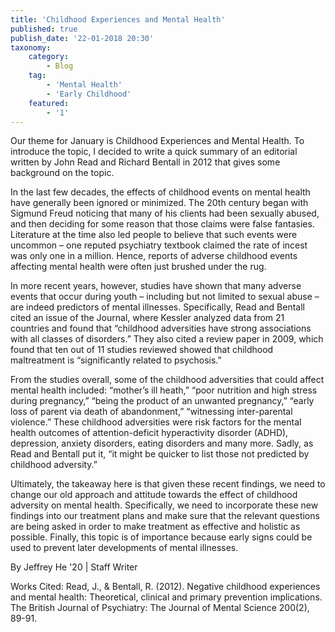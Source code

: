 ```yaml
---
title: 'Childhood Experiences and Mental Health'
published: true
publish_date: '22-01-2018 20:30'
taxonomy:
    category:
        - Blog
    tag:
        - 'Mental Health'
        - 'Early Childhood'
    featured:
        - '1'
---
```


Our theme for January is Childhood Experiences and Mental Health. To introduce the topic, I decided to write a quick summary of an editorial written by John Read and Richard Bentall in 2012 that gives some background on the topic. 

In the last few decades, the effects of childhood events on mental health have generally been ignored or minimized. The 20th century began with Sigmund Freud noticing that many of his clients had been sexually abused, and then deciding for some reason that those claims were false fantasies. Literature at the time also led people to believe that such events were uncommon – one reputed psychiatry textbook claimed the rate of incest was only one in a million. Hence, reports of adverse childhood events affecting mental health were often just brushed under the rug. 

In more recent years, however, studies have shown that many adverse events that occur during youth – including but not limited to sexual abuse – are indeed predictors of mental illnesses. Specifically, Read and Bentall cited an issue of the Journal, where Kessler analyzed data from 21 countries and found that “childhood adversities have strong associations with all classes of disorders.” They also cited a review paper in 2009, which found that ten out of 11 studies reviewed showed that childhood maltreatment is “significantly related to psychosis.” 

From the studies overall, some of the childhood adversities that could affect mental health included: “mother’s ill heath,” “poor nutrition and high stress during pregnancy,” “being the product of an unwanted pregnancy,” “early loss of parent via death of abandonment,” “witnessing inter-parental violence.” These childhood adversities were risk factors for the mental health outcomes of attention-deficit hyperactivity disorder (ADHD), depression, anxiety disorders, eating disorders and many more. Sadly, as Read and Bentall put it, “it might be quicker to list those not predicted by childhood adversity.” 

Ultimately, the takeaway here is that given these recent findings, we need to change our old approach and attitude towards the effect of childhood adversity on mental health. Specifically, we need to incorporate these new findings into our treatment plans and make sure that the relevant questions are being asked in order to make treatment as effective and holistic as possible. Finally, this topic is of importance because early signs could be used to prevent later developments of mental illnesses. 

By Jeffrey He '20 | Staff Writer

Works Cited: Read, J., & Bentall, R. (2012). Negative childhood experiences and mental health: Theoretical, clinical and primary prevention implications. The British Journal of Psychiatry: The Journal of Mental Science 200(2), 89-91. 

